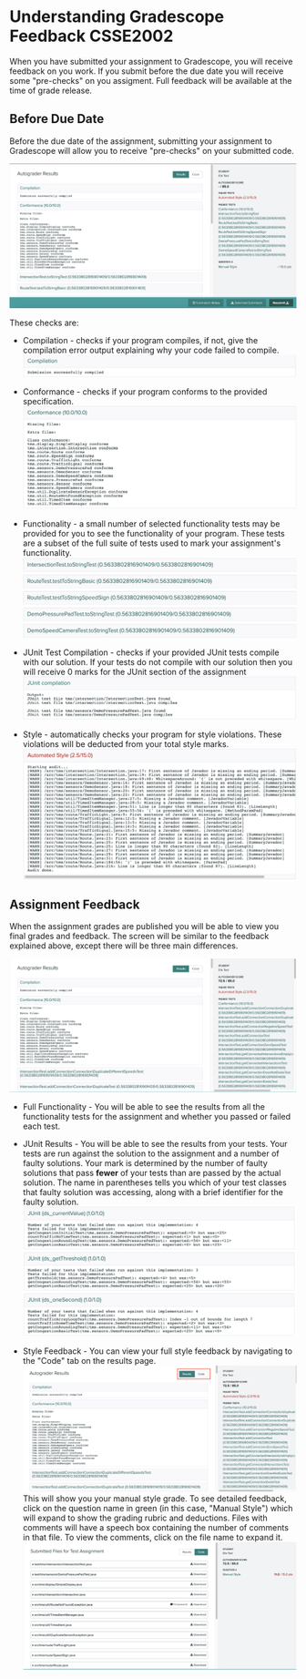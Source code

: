 # Understanding Gradescope Feedback CSSE2002

When you have submitted your assignment to Gradescope, you will receive
feedback on you work. If you submit before the due date you will receive
some "pre-checks" on you assigment. Full feedback will be available at the time of grade release.

## Before Due Date
Before the due date of the assignment, submitting your assignment to Gradescope
will allow you to receive "pre-checks" on your submitted code.

![](../_static/images/gradescope-student-precheck-view.png)   

These checks are:  
* Compilation - checks if your program compiles, if not, give the compilation
  error output explaining why your code failed to compile.  
    ![](../_static/images/gradescope-student-precheck-compilation.png)  
    
    
* Conformance - checks if your program conforms to the provided specification.  
    ![](../_static/images/gradescope-student-precheck-conformance.png)


* Functionality - a small number of selected functionality tests may be provided
  for you to see the functionality of your program. These tests are a subset
  of the full suite of tests used to mark your assignment's functionality.
    ![](../_static/images/gradescope-student-precheck-functionality.png)


* JUnit Test Compilation - checks if your provided JUnit tests compile with our solution.
  If your tests do not compile with our solution then you will receive 0 marks for 
  the JUnit section of the assignment  
    ![](../_static/images/gradescope-student-precheck-junit.png)


* Style - automatically checks your program for style violations. These violations will be 
  deducted from your total style marks.
    ![](../_static/images/gradescope-student-precheck-style.png)



## Assignment Feedback
When the assignment grades are published you will be able to view you final grades and feedback.
The screen will be similar to the feedback explained above, except there will be three main differences.

![](../_static/images/gradescope-student-final-view.png)

* Full Functionality - You will be able to see the results from all the functionality tests for the assignment
and whether you passed or failed each test.


* JUnit Results - You will be able to see the results from your tests. Your tests are run against the solution to
the assignment and a number of faulty solutions. Your mark is determined by the number of faulty solutions 
that pass **fewer** of your tests than are passed by the actual solution. The name
in parentheses tells you which of your test classes that faulty solution was accessing,
along with a brief identifier for the faulty solution.
    ![](../_static/images/gradescope-student-final-junit.png) 
    
    
* Style Feedback - You can view your full style feedback by navigating to the "Code"
tab on the results page.  
    ![](../_static/images/gradescope-student-final-navigation.png)  
    This will show you your manual style grade. To see detailed feedback, click on the question name in green
    (in this case, "Manual Style") which will expand to show the grading rubric and deductions.
    Files with comments will have a speech box containing the number of comments in that file. To view the
    comments, click on the file name to expand it.
    ![](../_static/images/gradescope-student-final-style.png)
    